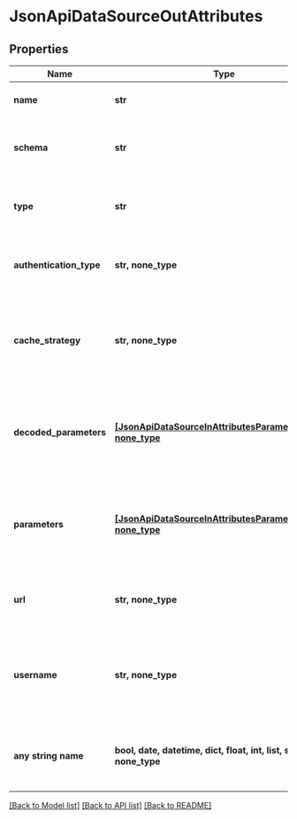 # JsonApiDataSourceOutAttributes


## Properties
Name | Type | Description | Notes
------------ | ------------- | ------------- | -------------
**name** | **str** | User-facing name of the data source. | 
**schema** | **str** | The schema to use as the root of the data for the data source. | 
**type** | **str** | Type of the database providing the data for the data source. | 
**authentication_type** | **str, none_type** | Type of authentication used to connect to the database. | [optional] 
**cache_strategy** | **str, none_type** | Determines how the results coming from a particular datasource should be cached. | [optional] 
**decoded_parameters** | [**[JsonApiDataSourceInAttributesParametersInner], none_type**](JsonApiDataSourceInAttributesParametersInner.md) | Decoded parameters to be used when connecting to the database providing the data for the data source. | [optional] 
**parameters** | [**[JsonApiDataSourceInAttributesParametersInner], none_type**](JsonApiDataSourceInAttributesParametersInner.md) | Additional parameters to be used when connecting to the database providing the data for the data source. | [optional] 
**url** | **str, none_type** | The URL of the database providing the data for the data source. | [optional] 
**username** | **str, none_type** | The username to use to connect to the database providing the data for the data source. | [optional] 
**any string name** | **bool, date, datetime, dict, float, int, list, str, none_type** | any string name can be used but the value must be the correct type | [optional]

[[Back to Model list]](../README.md#documentation-for-models) [[Back to API list]](../README.md#documentation-for-api-endpoints) [[Back to README]](../README.md)


